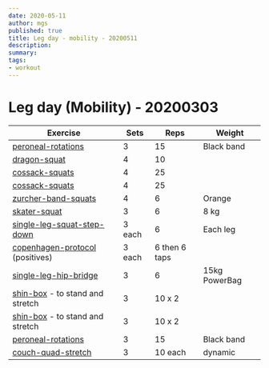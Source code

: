 ```yaml
---
date: 2020-05-11
author: mgs
published: true
title: Leg day - mobility - 20200511
description: 
summary: 
tags: 
- workout
---
```

# Leg day (Mobility) - 20200303
|Exercise |Sets  |Reps  |  Weight|
|--|--|--|--|
|[peroneal-rotations](/peroneal-rotations)|3|15|Black band|
|[dragon-squat](/dragon-squats)|4|10||
|[cossack-squats](/cossack-squats)|4|25||
|[cossack-squats](/cossack-squats)|4|25||
|[zurcher-band-squats](/zurcher-band-squats)|4|6|Orange
|[skater-squat](/skater-squat)|3|6|8 kg|
|[single-leg-squat-step-down](/single-leg-squat-step-down)|3 each|6|Each leg
|[copenhagen-protocol](/copenhagen-protocol) (positives)|3 each|6 then 6 taps
|[single-leg-hip-bridge](/single-leg-hip-bridge)|3|6|15kg PowerBag
|[shin-box](/shin-box) - to stand and stretch|3|10 x 2
|[shin-box](/shin-box) - to stand and stretch|3|10 x 2
|[peroneal-rotations](/peroneal-rotations)|3|15|Black band|
|[couch-quad-stretch](/couch-quad-stretch)|3|10 each|dynamic|
<!--stackedit_data:
eyJoaXN0b3J5IjpbLTE4MDAxODY3OTksLTkzOTcwMDYxOV19
-->